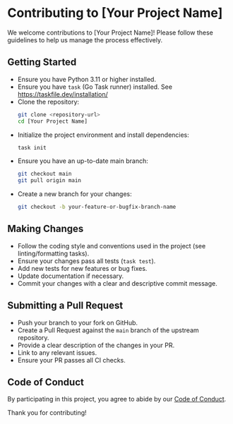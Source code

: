 # Contributing to [Your Project Name]

We welcome contributions to [Your Project Name]! Please follow these guidelines to help us manage the process effectively.

## Getting Started

- Ensure you have Python 3.11 or higher installed.
- Ensure you have `task` (Go Task runner) installed. See https://taskfile.dev/installation/
- Clone the repository:
  ```bash
  git clone <repository-url>
  cd [Your Project Name]
  ```
- Initialize the project environment and install dependencies:
  ```bash
  task init
  ```
- Ensure you have an up-to-date main branch:
  ```bash
  git checkout main
  git pull origin main
  ```
- Create a new branch for your changes:
  ```bash
  git checkout -b your-feature-or-bugfix-branch-name
  ```

## Making Changes

- Follow the coding style and conventions used in the project (see linting/formatting tasks).
- Ensure your changes pass all tests (`task test`).
- Add new tests for new features or bug fixes.
- Update documentation if necessary.
- Commit your changes with a clear and descriptive commit message.

## Submitting a Pull Request

- Push your branch to your fork on GitHub.
- Create a Pull Request against the `main` branch of the upstream repository.
- Provide a clear description of the changes in your PR.
- Link to any relevant issues.
- Ensure your PR passes all CI checks.

## Code of Conduct

By participating in this project, you agree to abide by our [Code of Conduct](CODE_OF_CONDUCT.md).

Thank you for contributing!
